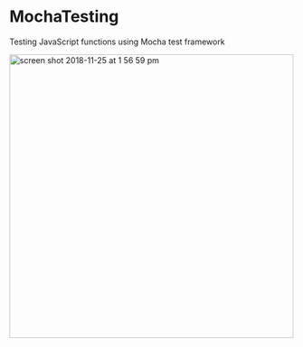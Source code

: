 # MochaTesting
Testing JavaScript functions using Mocha test framework

<img width="502" alt="screen shot 2018-11-25 at 1 56 59 pm" src="https://user-images.githubusercontent.com/34877218/48983255-8160fb00-f0ba-11e8-892c-c67f2802b5e2.png">

